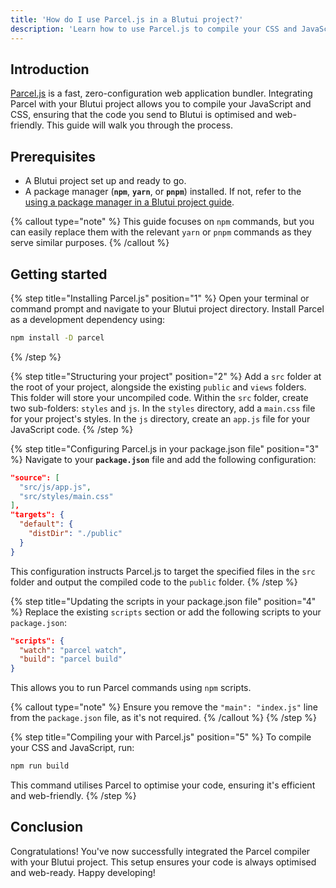 ```yaml
---
title: 'How do I use Parcel.js in a Blutui project?'
description: 'Learn how to use Parcel.js to compile your CSS and JavaScript files.'
---
```


## Introduction

[Parcel.js](https://parceljs.org/) is a fast, zero-configuration web application bundler. Integrating Parcel with your Blutui project allows you to compile your JavaScript and CSS, ensuring that the code you send to Blutui is optimised and web-friendly. This guide will walk you through the process.

## **Prerequisites**

- A Blutui project set up and ready to go.
- A package manager (**`npm`**, **`yarn`**, or **`pnpm`**) installed. If not, refer to the [using a package manager in a Blutui project guide](/guides/use-a-package-manager-in-a-project).

{% callout type="note" %}
This guide focuses on `npm` commands, but you can easily replace them with the relevant `yarn` or `pnpm` commands as they serve similar purposes.
{% /callout %}

## Getting started

{% step title="Installing Parcel.js" position="1" %}
Open your terminal or command prompt and navigate to your Blutui project directory. Install Parcel as a development dependency using:

```bash
npm install -D parcel
```
{% /step %}

{% step title="Structuring your project" position="2" %}
Add a `src` folder at the root of your project, alongside the existing `public` and `views` folders. This folder will store your uncompiled code. Within the `src` folder, create two sub-folders: `styles` and `js`. In the `styles` directory, add a `main.css` file for your project's styles. In the `js` directory, create an `app.js` file for your JavaScript code.
{% /step %}

{% step title="Configuring Parcel.js in your package.json file" position="3" %}
Navigate to your **`package.json`** file and add the following configuration:

```json
"source": [
  "src/js/app.js",
  "src/styles/main.css"
],
"targets": {
  "default": {
    "distDir": "./public"
  }
}
```

This configuration instructs Parcel.js to target the specified files in the `src` folder and output the compiled code to the `public` folder.
{% /step %}

{% step title="Updating the scripts in your package.json file" position="4" %}
Replace the existing `scripts` section or add the following scripts to your `package.json`:

```json
"scripts": {
  "watch": "parcel watch",
  "build": "parcel build"
}
```

This allows you to run Parcel commands using `npm` scripts.

{% callout type="note" %}
Ensure you remove the `"main": "index.js"` line from the `package.json` file, as it's not required.
{% /callout %}
{% /step %}

{% step title="Compiling your with Parcel.js" position="5" %}
To compile your CSS and JavaScript, run:

```bash
npm run build
```

This command utilises Parcel to optimise your code, ensuring it's efficient and web-friendly.
{% /step %}

## Conclusion

Congratulations! You've now successfully integrated the Parcel compiler with your Blutui project. This setup ensures your code is always optimised and web-ready. Happy developing!
